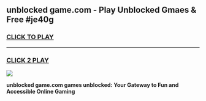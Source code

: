 
## unblocked game.com - Play Unblocked Gmaes & Free #je40g
<h3>
<a href="https://news.freeplayer.one?title=unblocked_game.com&ref=24F">CLICK TO PLAY</a></h3>
<hr>

<h3>
<a href="https://news.freeplayer.one?title=unblocked_game.com&ref=24F">CLICK 2 PLAY</a>
  
</h3>

<a href="https://news.freeplayer.one?title=unblocked_game.com&ref=24F/"><img src="https://clearcache.store/games.png"></a>


**unblocked game.com games unblocked: Your Gateway to Fun and Accessible Online Gaming**
